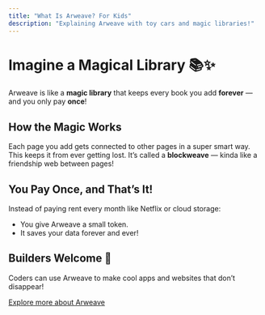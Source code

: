 ```yaml
---
title: "What Is Arweave? For Kids"
description: "Explaining Arweave with toy cars and magic libraries!"
---
```


# Imagine a Magical Library 📚✨

Arweave is like a **magic library** that keeps every book you add **forever** — and you only pay **once**!

## How the Magic Works

Each page you add gets connected to other pages in a super smart way. This keeps it from ever getting lost. It’s called a **blockweave** — kinda like a friendship web between pages!

## You Pay Once, and That’s It!

Instead of paying rent every month like Netflix or cloud storage:

- You give Arweave a small token.
- It saves your data forever and ever!

## Builders Welcome 🧱

Coders can use Arweave to make cool apps and websites that don’t disappear!

[Explore more about Arweave](https://arweave.org/)
